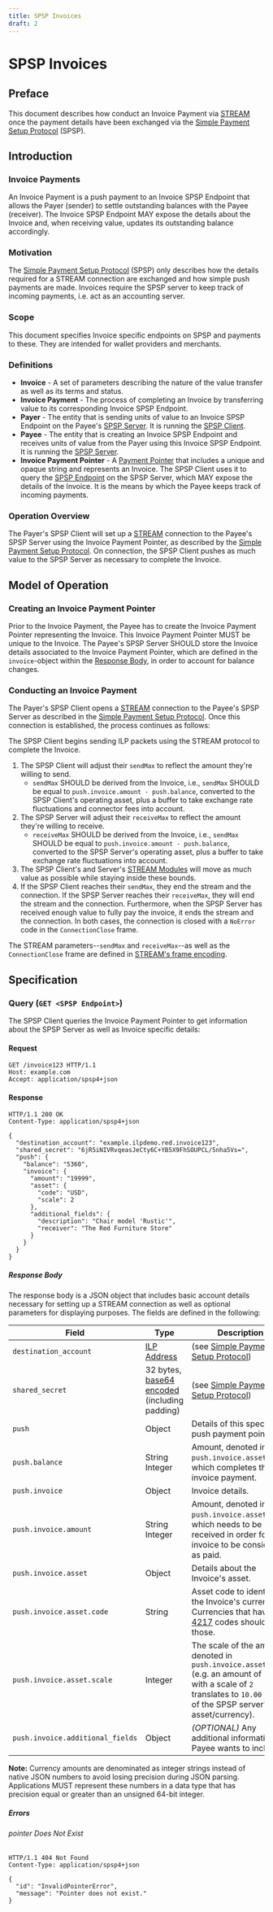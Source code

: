 ```yaml
---
title: SPSP Invoices
draft: 2
---
```

# SPSP Invoices

## Preface

This document describes how conduct an Invoice Payment via [STREAM](../0029-stream/0029-stream.md) once the payment details have been exchanged via the [Simple Payment Setup Protocol](../0009-simple-payment-setup-protocol/0009-simple-payment-setup-protocol.md) (SPSP).

## Introduction

### Invoice Payments

An Invoice Payment is a push payment to an Invoice SPSP Endpoint that allows the Payer (sender) to settle outstanding balances with the Payee (receiver). The Invoice SPSP Endpoint MAY expose the details about the Invoice and, when receiving value, updates its outstanding balance accordingly.

### Motivation

The [Simple Payment Setup Protocol](../0009-simple-payment-setup-protocol/0009-simple-payment-setup-protocol.md) (SPSP) only describes how the details required for a STREAM connection are exchanged and how simple push payments are made. Invoices require the SPSP server to keep track of incoming payments, i.e. act as an accounting server. 

### Scope

This document specifies Invoice specific endpoints on SPSP and payments to these. They are intended for wallet providers and merchants.

### Definitions
* **Invoice** - A set of parameters describing the nature of the value transfer as well as its terms and status.
* **Invoice Payment** - The process of completing an Invoice by transferring value to its corresponding Invoice SPSP Endpoint.
* **Payer** - The entity that is sending units of value to an Invoice SPSP Endpoint on the Payee's [SPSP Server](../0009-simple-payment-setup-protocol/0009-simple-payment-setup-protocol.md#Definitions). It is running the [SPSP Client](../0009-simple-payment-setup-protocol/0009-simple-payment-setup-protocol.md#Definitions).
* **Payee** - The entity that is creating an Invoice SPSP Endpoint and receives units of value from the Payer using this Invoice SPSP Endpoint. It is running the [SPSP Server](../0009-simple-payment-setup-protocol/0009-simple-payment-setup-protocol.md#Definitions).
* **Invoice Payment Pointer** - A [Payment Pointer](../0026-payment-pointers/0026-payment-pointers.md) that includes a unique and opaque string and represents an Invoice. The SPSP Client uses it to query the [SPSP Endpoint](../0009-simple-payment-setup-protocol/0009-simple-payment-setup-protocol.md#Definitions) on the SPSP Server, which MAY expose the details of the Invoice. It is the means by which the Payee keeps track of incoming payments. 

### Operation Overview

The Payer's SPSP Client will set up a [STREAM](../0029-stream/0029-stream.md) connection to the Payee's SPSP Server using the Invoice Payment Pointer, as described by the [Simple Payment Setup Protocol](../0009-simple-payment-setup-protocol/0009-simple-payment-setup-protocol.md). On connection, the SPSP Client pushes as much value to the SPSP Server as necessary to complete the Invoice.

## Model of Operation

### Creating an Invoice Payment Pointer

Prior to the Invoice Payment, the Payee has to create the Invoice Payment Pointer representing the Invoice. This Invoice Payment Pointer MUST be unique to the Invoice. The Payee's SPSP Server SHOULD store the Invoice details associated to the Invoice Payment Pointer, which are defined in the `invoice`-object within the [Response Body](#Response-Body), in order to account for balance changes.

### Conducting an Invoice Payment

The Payer's SPSP Client opens a [STREAM](../0029-stream/0029-stream.md) connection to the Payee's SPSP Server as described in the [Simple Payment Setup Protocol](../0009-simple-payment-setup-protocol/0009-simple-payment-setup-protocol.md). Once this connection is established, the process continues as follows: 

The SPSP Client begins sending ILP packets using the STREAM protocol to complete the Invoice.
  1. The SPSP Client will adjust their `sendMax` to reflect the amount they're willing to send.
      * `sendMax` SHOULD be derived from the Invoice, i.e., `sendMax` SHOULD be equal to `push.invoice.amount - push.balance`, converted to the SPSP Client's operating asset, plus a buffer to take exchange rate fluctuations and connector fees into account.
  2. The SPSP Server will adjust their `receiveMax` to reflect the amount they're willing to receive.
      * `receiveMax` SHOULD be derived from the Invoice, i.e., `sendMax` SHOULD be equal to `push.invoice.amount - push.balance`, converted to the SPSP Server's operating asset, plus a buffer to take exchange rate fluctuations into account.
  3. The SPSP Client's and Server's [STREAM Modules](../0009-simple-payment-setup-protocol/0009-simple-payment-setup-protocol.md#Definitions) will move as much value as possible while staying inside these bounds.
  4. If the SPSP Client reaches their `sendMax`, they end the stream and the connection. If the SPSP Server reaches their `receiveMax`, they will end the stream and the connection. Furthermore, when the SPSP Server has received enough value to fully pay the invoice, it ends the stream and the connection. In both cases, the connection is closed with a `NoError` code in the `ConnectionClose` frame.

The STREAM parameters--`sendMax` and `receiveMax`--as well as the `ConnectionClose` frame are defined in [STREAM's frame encoding](../0029-stream/0029-stream.md#53-frames).


## Specification

### Query (`GET <SPSP Endpoint>`)

The SPSP Client queries the Invoice Payment Pointer to get information about the SPSP Server as well as Invoice specific details:

#### Request

``` http
GET /invoice123 HTTP/1.1
Host: example.com
Accept: application/spsp4+json
```

#### Response

``` http
HTTP/1.1 200 OK
Content-Type: application/spsp4+json

{
  "destination_account": "example.ilpdemo.red.invoice123",
  "shared_secret": "6jR5iNIVRvqeasJeCty6C+YB5X9FhSOUPCL/5nha5Vs=",
  "push": {
    "balance": "5360",
    "invoice": {
      "amount": "19999",
      "asset": {
        "code": "USD",
        "scale": 2
      },
      "additional_fields": {
        "description": "Chair model 'Rustic'",
        "receiver": "The Red Furniture Store"
      }
    }
  }
}
```

##### Response Body

The response body is a JSON object that includes basic account details necessary for setting up a STREAM connection as well as optional parameters for displaying purposes. The fields are defined in the following: 

| Field | Type | Description |
|---|---|---|
| `destination_account` | [ILP Address](../0015-ilp-addresses/0015-ilp-addresses.md) | (see [Simple Payment Setup Protocol](../0009-simple-payment-setup-protocol/0009-simple-payment-setup-protocol.md#Response-Body)) |
| `shared_secret` | 32 bytes, [base64 encoded](https://en.wikipedia.org/wiki/Base64) (including padding) | (see [Simple Payment Setup Protocol](../0009-simple-payment-setup-protocol/0009-simple-payment-setup-protocol.md#Response-Body)) |
| `push`  | Object |  Details of this specific push payment pointer. |
| `push.balance`  | String Integer | Amount, denoted in `push.invoice.asset.code`, which completes the invoice payment. |
| `push.invoice` | Object | Invoice details. |
| `push.invoice.amount` | String Integer | Amount, denoted in `push.invoice.asset.code`, which needs to be received in order for the invoice to be considered as paid.
| `push.invoice.asset` | Object | Details about the Invoice's asset. |
| `push.invoice.asset.code` | String |  Asset code to identify the Invoice's currency. Currencies that have [ISO 4217](https://en.wikipedia.org/wiki/ISO_4217) codes should use those. |
| `push.invoice.asset.scale` | Integer | The scale of the amounts denoted in `push.invoice.asset.code` (e.g. an amount of `"1000"` with a scale of `2` translates to `10.00` units of the SPSP server's asset/currency). |
| `push.invoice.additional_fields` | Object | _(OPTIONAL)_ Any additional information the Payee wants to include. |

**Note:** Currency amounts are denominated as integer strings instead of native JSON numbers to avoid losing precision during JSON parsing. Applications MUST represent these numbers in a data type that has precision equal or greater than an unsigned 64-bit integer.


##### Errors

###### pointer Does Not Exist

``` http
HTTP/1.1 404 Not Found
Content-Type: application/spsp4+json

{
  "id": "InvalidPointerError",
  "message": "Pointer does not exist."
}
```

